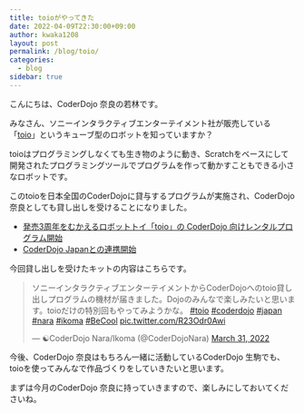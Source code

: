 ```yaml
---
title: toioがやってきた
date: 2022-04-09T22:30:00+09:00
author: kwaka1208
layout: post
permalink: /blog/toio/
categories:
  - blog
sidebar: true
---
```

こんにちは、CoderDojo 奈良の若林です。

みなさん、ソニーインタラクティブエンターテイメント社が販売している「[toio](https://toio.io/)」というキューブ型のロボットを知っていますか？

toioはプログラミングしなくても生き物のように動き、Scratchをベースにして開発されたプログラミングツールでプログラムを作って動かすこともできる小さなロボットです。

このtoioを日本全国のCoderDojoに貸与するプログラムが実施され、CoderDojo 奈良としても貸し出しを受けることになりました。

- [発売3周年をむかえるロボットトイ「toio」の CoderDojo 向けレンタルプログラム開始](https://news.coderdojo.jp/2022/03/17/toio-sony-interactive-entertainment/)
- [CoderDojo Japanとの連携開始](https://toio.io/news/2022/03/17.html)

今回貸し出しを受けたキットの内容はこちらです。

<blockquote class="twitter-tweet"><p lang="ja" dir="ltr">ソニーインタラクティブエンターテイメントからCoderDojoへのtoio貸し出しプログラムの機材が届きました。Dojoのみんなで楽しみたいと思います。toioだけの特別回もやってみようかな。 <a href="https://twitter.com/hashtag/toio?src=hash&amp;ref_src=twsrc%5Etfw">#toio</a> <a href="https://twitter.com/hashtag/coderdojo?src=hash&amp;ref_src=twsrc%5Etfw">#coderdojo</a> <a href="https://twitter.com/hashtag/japan?src=hash&amp;ref_src=twsrc%5Etfw">#japan</a> <a href="https://twitter.com/hashtag/nara?src=hash&amp;ref_src=twsrc%5Etfw">#nara</a> <a href="https://twitter.com/hashtag/ikoma?src=hash&amp;ref_src=twsrc%5Etfw">#ikoma</a> <a href="https://twitter.com/hashtag/BeCool?src=hash&amp;ref_src=twsrc%5Etfw">#BeCool</a> <a href="https://t.co/R23Odr0Awi">pic.twitter.com/R23Odr0Awi</a></p>&mdash; ☯CoderDojo Nara/Ikoma (@CoderDojoNara) <a href="https://twitter.com/CoderDojoNara/status/1509347439752675328?ref_src=twsrc%5Etfw">March 31, 2022</a></blockquote> <script async src="https://platform.twitter.com/widgets.js" charset="utf-8"></script>

今後、CoderDojo 奈良はもちろん一緒に活動しているCoderDojo 生駒でも、toioを使ってみんなで作品づくりをしていきたいと思います。

まずは今月のCoderDojo 奈良に持っていきますので、楽しみにしておいてくださいね。